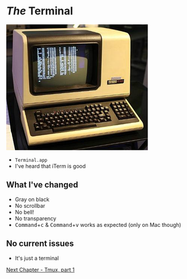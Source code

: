 # *The* Terminal

![](img/terminal.jpg)

* `Terminal.app`
* I've heard that iTerm is good

## What I've changed
* Gray on black
* No scrollbar
* No bell!
* No transparency
* <kbd>Command</kbd>+<kbd>c</kbd> & <kbd>Command</kbd>+<kbd>v</kbd> works as expected (only on Mac though)

## No current issues
* It's just a terminal

[Next Chapter - Tmux, part 1](04-tmux-part1.md)